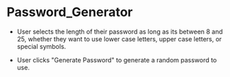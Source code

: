 # Password_Generator

* User selects the length of their password as long as its between 8 and 25, whether they want to use lower case letters, upper case letters, or special symbols.

* User clicks "Generate Password" to generate a random password to use.

